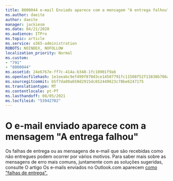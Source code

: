 ```yaml
---
title: 8000044 e-mail Enviado aparece com a mensagem "A entrega falhou" em Outlook.com
ms.author: daeite
author: daeite
manager: jackiesm
ms.date: 04/21/2020
ms.audience: ITPro
ms.topic: article
ms.service: o365-administration
ROBOTS: NOINDEX, NOFOLLOW
localization_priority: Normal
ms.custom:
- "791"
- "8000044"
ms.assetid: 24e6767e-ff7c-414a-b348-1fc10901f9ab
ms.openlocfilehash: 1e1eeabc9ef499f870d3ce14507791fc11508f52f13830b706ad1044c98454c2
ms.sourcegitcommit: b5f7da89a650d2915dc652449623c78be6247175
ms.translationtype: MT
ms.contentlocale: pt-PT
ms.lasthandoff: 08/05/2021
ms.locfileid: "53942702"
---
```

# <a name="sent-email-comes-back-delivery-failed"></a>O e-mail enviado aparece com a mensagem "A entrega falhou"

Os falhas de entrega ou as mensagens de e-mail que são recebidas como não entregues podem ocorrer por vários motivos. Para saber mais sobre as mensagens de erro mais comuns, juntamente com as soluções sugeridas, consulte O artigo Os e-mails enviados no Outlook.com aparecem [como "falhas de entrega".](https://support.office.com/article/45e048ac-f7b1-4c0f-b525-081cb34f1062?wt.mc_id=Office_Outlook_com_Alchemy)
  